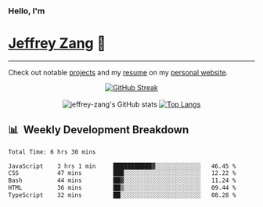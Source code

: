 
### Hello, I'm 
# [Jeffrey Zang](https://www.linkedin.com/in/jeffreyzang/) 🦀

---

Check out notable [projects](https://jeffz.dev/projects) and my [resume](https://jeffz.dev/resume) on my [personal website](https://jeffz.dev/).

<div align = 'center'>

[![GitHub Streak](https://github-readme-streak-stats.herokuapp.com/?user=jeffrey-zang&theme=tokyonight)](https://git.io/streak-stats)
<br></br>
![jeffrey-zang's GitHub stats](https://github-readme-stats.vercel.app/api?username=jeffrey-zang&show_icons=true&theme=tokyonight&hide_rank=true&hide=stars) 
[![Top Langs](https://github-readme-stats.vercel.app/api/top-langs/?username=jeffrey-zang&hide=ShaderLab,HLSL&layout=compact&theme=tokyonight)](https://github.com/anuraghazra/github-readme-stats)

</div>

## 📊 &nbsp;Weekly Development Breakdown
<!--START_SECTION:waka-->

```txt
Total Time: 6 hrs 30 mins

JavaScript    3 hrs 1 min     ███████████▓░░░░░░░░░░░░░   46.45 %
CSS           47 mins         ███░░░░░░░░░░░░░░░░░░░░░░   12.22 %
Bash          44 mins         ██▓░░░░░░░░░░░░░░░░░░░░░░   11.24 %
HTML          36 mins         ██▒░░░░░░░░░░░░░░░░░░░░░░   09.44 %
TypeScript    32 mins         ██░░░░░░░░░░░░░░░░░░░░░░░   08.28 %
```

<!--END_SECTION:waka-->

